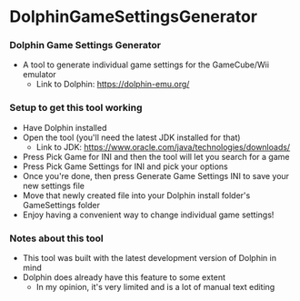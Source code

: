 # DolphinGameSettingsGenerator

### Dolphin Game Settings Generator
* A tool to generate individual game settings for the GameCube/Wii emulator
    * Link to Dolphin: https://dolphin-emu.org/

### Setup to get this tool working
* Have Dolphin installed
* Open the tool (you'll need the latest JDK installed for that)
    * Link to JDK: https://www.oracle.com/java/technologies/downloads/
* Press Pick Game for INI and then the tool will let you search for a game
* Press Pick Game Settings for INI and pick your options
* Once you're done, then press Generate Game Settings INI to save your new settings file
* Move that newly created file into your Dolphin install folder's GameSettings folder
* Enjoy having a convenient way to change individual game settings!

### Notes about this tool
* This tool was built with the latest development version of Dolphin in mind
* Dolphin does already have this feature to some extent
  * In my opinion, it's very limited and is a lot of manual text editing

